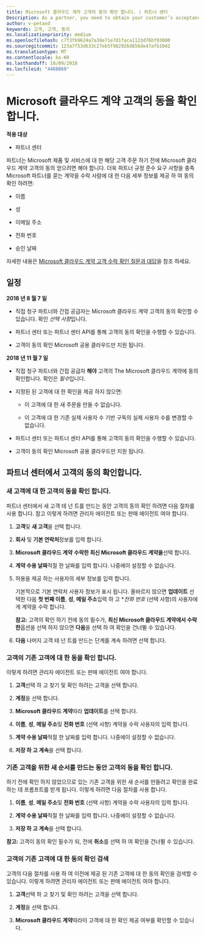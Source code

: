 ```yaml
---
title: Microsoft 클라우드 계약 고객의 동의 확인 합니다. | 파트너 센터
Description: As a partner, you need to obtain your customer’s acceptance of the Microsoft Cloud Agreement before you can order Microsoft products and services for that customer. To better help partners meet compliance requirements, Microsoft asks partners to confirm acceptance by providing certain details regarding the person who accepted the agreement.
author: v-petand
keywords: 고객, 고객, 동의
ms.localizationpriority: medium
ms.openlocfilehash: c7f3fb9624a7a38e71e7d1faca1123d76bf03000
ms.sourcegitcommit: 123a7f53d633c27eb5f982926d856de47afb1042
ms.translationtype: MT
ms.contentlocale: ko-KR
ms.lasthandoff: 10/09/2018
ms.locfileid: "4488869"
---
```

# <a name="confirm-customer-acceptance-of-the-microsoft-cloud-agreement"></a>Microsoft 클라우드 계약 고객의 동을 확인 합니다.

**적용 대상**
-  파트너 센터

파트너는 Microsoft 제품 및 서비스에 대 한 해당 고객 주문 하기 전에 Microsoft 클라우드 계약 고객의 동의 얻으려면 해야 합니다. 더욱 파트너 규정 준수 요구 사항을 충족 Microsoft 파트너를 묻는 계약을 수락 사람에 대 한 다음 세부 정보를 제공 하 여 동의 확인 하려면: 

-   이름

-   성

-   이메일 주소

-   전화 번호

-   승인 날짜

자세한 내용은 [Microsoft 클라우드 계약 고객 수락 확인 질문과 대답](https://docs.microsoft.com/en-us/partner-center/confirm-consent-faq)을 참조 하세요.

## <a name="schedule"></a>일정

**2018 년 8 월 7 일**

-   직접 청구 파트너와 간접 공급자는 Microsoft 클라우드 계약 고객의 동의 확인할 수 있습니다. 확인 *선택 사항*입니다.

-   파트너 센터 또는 파트너 센터 API를 통해 고객의 동의 확인을 수행할 수 있습니다.

-   고객이 동의 확인 Microsoft 공용 클라우드만 지원 됩니다.


**2018 년 11 월 7 일**

-   직접 청구 파트너와 간접 공급자 **해야** 고객의 The Microsoft 클라우드 계약에 동의 확인합니다. 확인은 *필수*입니다.

-   지정된 된 고객에 대 한 확인을 제공 하지 않으면:

    -   이 고객에 대 한 새 주문을 만들 수 없습니다.

    -   이 고객에 대 한 기존 실제 사용자 수 기반 구독의 실제 사용자 수를 변경할 수 없습니다.

-   파트너 센터 또는 파트너 센터 API를 통해 고객의 동의 확인을 수행할 수 있습니다.

-   고객이 동의 확인 Microsoft 공용 클라우드만 지원 됩니다.


## <a name="confirming-customer-acceptance-in-partner-center"></a>파트너 센터에서 고객의 동의 확인합니다.

### <a name="confirm-customer-acceptance-for-a-new-customer"></a>새 고객에 대 한 고객의 동을 확인 합니다.

파트너 센터에서 새 고객 테 넌 트를 만드는 동안 고객의 동의 확인 하려면 다음 절차를 사용 합니다. 참고 이렇게 하려면 관리자 에이전트 또는 판매 에이전트 여야 합니다. 
1.  **고객**및 **새 고객**을 선택 합니다.

2.  **회사** 및 **기본 연락처**정보를 입력 합니다.

3.  **Microsoft 클라우드 계약** **수락한 최신 Microsoft 클라우드 계약을**선택 합니다. 

4.  **계약 수용 날짜**적절 한 날짜를 입력 합니다. 나중에이 설정할 수 없습니다.

5.  허용을 제공 하는 사용자의 세부 정보를 입력 합니다. 

    기본적으로 기본 연락처 사용자 정보가 표시 됩니다. 올바르지 않으면 **업데이트** 선택한 다음 **첫 번째 이름**, **성**, **메일 주소**입력 하 고 **전화 번호* (선택 사항)의 사용자에 게 계약을 수락 합니다.

    **참고:** 고객의 확인 하기 전에 동의 필수가, **최신 Microsoft 클라우드 계약에서 수락한**옵션을 선택 하지 않으면 **다음**을 선택 하 여 확인을 건너뛸 수 있습니다.

6.  **다음** 나머지 고객 테 넌 트를 만드는 단계를 계속 하려면 선택 합니다.

### <a name="confirm-customer-acceptance-for-an-existing-customer"></a>고객의 기존 고객에 대 한 동을 확인 합니다.

이렇게 하려면 관리자 에이전트 또는 판매 에이전트 여야 합니다. 

1.  **고객**선택 하 고 찾기 및 확인 하려는 고객을 선택 합니다. 

2.  **계정**을 선택 합니다.

3.  **Microsoft 클라우드 계약**따라 **업데이트**를 선택 합니다.

4.  **이름**, **성**, **메일 주소**및 **전화 번호** (선택 사항) 계약을 수락 사용자의 입력 합니다.

5.  **계약 수용 날짜**적절 한 날짜를 입력 합니다. 나중에이 설정할 수 없습니다.

6.  **저장 하 고 계속**을 선택 합니다.

### <a name="confirm-customer-acceptance-while-creating-new-order-for-an-existing-customer"></a>기존 고객을 위한 새 순서를 만드는 동안 고객의 동을 확인 합니다.

하기 전에 확인 하지 않았으므로 있는 기존 고객을 위한 새 순서를 만들려고 확인을 완료 하는 데 프롬프트를 받게 됩니다. 이렇게 하려면 다음 절차를 사용 합니다. 

1.  **이름**, **성**, **메일 주소**및 **전화 번호** (선택 사항) 계약을 수락 사용자의 입력 합니다.

2.  **계약 수용 날짜**적절 한 날짜를 입력 합니다. 나중에이 설정할 수 없습니다.

3.  **저장 하 고 계속**을 선택 합니다.

**참고:** 고객이 동의 확인 필수가 되, 전에 **취소**를 선택 하 여 확인을 건너뛸 수 있습니다.

### <a name="retrieve-confirmation-of-customer-acceptance-for-an-existing-customer"></a>고객의 기존 고객에 대 한 동의 확인 검색

고객의 다음 절차를 사용 하 여 이전에 제공 된 기존 고객에 대 한 동의 확인을 검색할 수 있습니다. 이렇게 하려면 관리자 에이전트 또는 판매 에이전트 여야 합니다. 

1.  **고객**선택 하 고 찾기 및 확인 하려는 고객을 선택 합니다. 

2.  **계정**을 선택 합니다.

3.  **Microsoft 클라우드 계약**따라이 고객에 대 한 확인 제공 여부를 확인할 수 있습니다.

